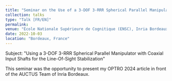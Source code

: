 ```yaml
---
title: "Seminar on the Use of a 3-DOF 3-RRR Spherical Parallel Manipulator with Coaxial Input Shafts for the Line-Of-Sight Stabilization"
collection: talks
type: "Talk [FR/EN]"
permalink: 
venue: "École Nationale Supérieure de Cognitique (ENSC), Inria Bordeaux"
date: 2022-10-03
location: "Bordeaux, France"
---
```


Subject: "Using a 3-DOF 3-RRR Spherical Parallel Manipulator with Coaxial Input Shafts for the Line-Of-Sight Stabilization"

This seminar was the opportunity to present my OPTRO 2024 article in front of the AUCTUS Team of Inria Bordeaux.
